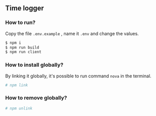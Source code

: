 ## Time logger

### How to run?

Copy the file `.env.example` , name it `.env` and change the values.

``` sh
$ npm i
$ npm run build
$ npm run client
```

### How to install globally?

By linking it globally, it's possible to run command `nova` in the terminal.

``` sh
# npm link
```

### How to remove globally?

``` sh
# npm unlink
```
